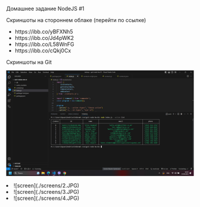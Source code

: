 <p>Домашнее задание NodeJS #1</p>
<p>Скриншоты на стороннем облаке (перейти по ссылке)</p>
<ul>
<li>https://ibb.co/yBFXNh5</li>
<li>https://ibb.co/Jd4pWK2</li>
<li>https://ibb.co/L58WnFG</li>
<li>https://ibb.co/cQkj0Cx</li>
</ul>
<p>Скриншоты на Git</p>

![screen](./screens/1.JPG)

<li>![screen](./screens/2.JPG)</li>
<li>![screen](./screens/3.JPG)</li>
<li>![screen](./screens/4.JPG)</li>
</ul>
